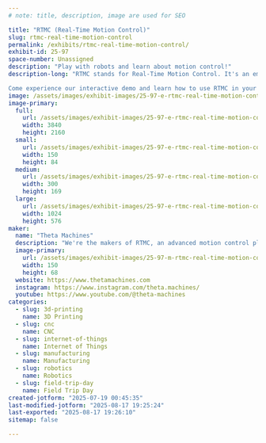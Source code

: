 ```yaml
---
# note: title, description, image are used for SEO

title: "RTMC (Real-Time Motion Control)"
slug: rtmc-real-time-motion-control
permalink: /exhibits/rtmc-real-time-motion-control/
exhibit-id: 25-97
space-number: Unassigned
description: "Play with robots and learn about motion control!"
description-long: "RTMC stands for Real-Time Motion Control. It's an embedded real-time operating system (RTOS) that allows you to write custom motion controllers for robots, CNCs, and other automated devices.

Come experience our interactive demo and learn how to use RTMC in your next project!"
image: /assets/images/exhibit-images/25-97-e-rtmc-real-time-motion-control-rtmc-thumbnail-300x169.png
image-primary: 
  full:
    url: /assets/images/exhibit-images/25-97-e-rtmc-real-time-motion-control-rtmc-thumbnail-full.png
    width: 3840
    height: 2160
  small:
    url: /assets/images/exhibit-images/25-97-e-rtmc-real-time-motion-control-rtmc-thumbnail-150x84.png
    width: 150
    height: 84
  medium:
    url: /assets/images/exhibit-images/25-97-e-rtmc-real-time-motion-control-rtmc-thumbnail-300x169.png
    width: 300
    height: 169
  large:
    url: /assets/images/exhibit-images/25-97-e-rtmc-real-time-motion-control-rtmc-thumbnail-1024x576.png
    width: 1024
    height: 576
maker: 
  name: "Theta Machines"
  description: "We're the makers of RTMC, an advanced motion control platform for robots, CNCs, and other automated devices."
  image-primary:
    url: /assets/images/exhibit-images/25-97-m-rtmc-real-time-motion-control-logo-150x68.png
    width: 150
    height: 68
  website: https://www.thetamachines.com
  instagram: https://www.instagram.com/theta.machines/
  youtube: https://www.youtube.com/@theta-machines
categories: 
  - slug: 3d-printing
    name: 3D Printing
  - slug: cnc
    name: CNC
  - slug: internet-of-things
    name: Internet of Things
  - slug: manufacturing
    name: Manufacturing
  - slug: robotics
    name: Robotics
  - slug: field-trip-day
    name: Field Trip Day
created-jotform: "2025-07-19 00:45:35"
last-modified-jotform: "2025-08-17 19:25:24"
last-exported: "2025-08-17 19:26:10"
sitemap: false

---
```

